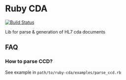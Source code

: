 Ruby CDA
========

[![Build Status](https://travis-ci.org/hospital-systems/ruby-cda.png?branch=master)](https://travis-ci.org/hospital-systems/ruby-cda)

Lib for parse & generation of HL7 cda documents

FAQ
---

### How to parse CCD?

See example in `path/to/ruby-cda/examples/parse_ccd.rb`
